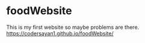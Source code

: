 # foodWebsite
This is my first website so maybe problems are there.
https://codersayan1.github.io/foodWebsite/

